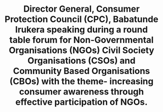 ---
title: "Director General, Consumer Protection Council (CPC), Babatunde Irukera speaking during a round table forum for Non-Governmental Organisations (NGOs) Civil Society Organisations (CSOs) and Community Based Organisations (CBOs)  with the  theme- increasing consumer awareness through effective participation of NGOs."
image: /uploads/round-table-02.jpg
dimensions: 1012x675
---